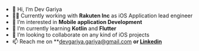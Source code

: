 - 👋 Hi, I’m Dev Gariya 
- 🧑‍💻 Currently working with **Rakuten Inc** as iOS Application lead engineer
- 👀 I’m interested in **Mobile application Development**
- 🌱 I’m currently learning **Kotlin** and **Flutter**
- 💞️ I’m looking to collaborate on any kind of iOS projects
- 📫 Reach me on **devgariya.gariya@gmail.com **or [Linkedin](https://www.linkedin.com/in/dev-gariya-b6666416/)**

<!---
dgariya/dgariya is a ✨ special ✨ repository because its `README.md` (this file) appears on your GitHub profile.
You can click the Preview link to take a look at your changes.
--->

